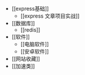 - [[express基础]]
	- [[express 文章项目实战]]
- [[数据库]]
	- [[redis]]
- [[软件]]
	- [[电脑软件]]
	- [[安卓软件]]
- [[网站收藏]]
- [[加速类]]